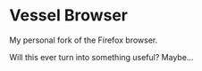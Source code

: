 # Vessel Browser

My personal fork of the Firefox browser.

Will this ever turn into something useful? Maybe...